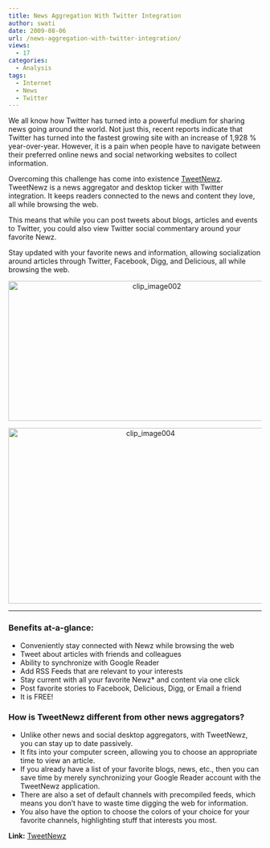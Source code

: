 ```yaml
---
title: News Aggregation With Twitter Integration
author: swati
date: 2009-08-06
url: /news-aggregation-with-twitter-integration/
views:
  - 17
categories:
  - Analysis
tags:
  - Internet
  - News
  - Twitter
---
```

We all know how Twitter has turned into a powerful medium for sharing news going around the world. Not just this, recent reports indicate that Twitter has turned into the fastest growing site with an increase of 1,928 % year-over-year. However, it is a pain when people have to navigate between their preferred online news and social networking websites to collect information.

Overcoming this challenge has come into existence <a href="http://www.tweetnewz.com/" onclick="_gaq.push(['_trackEvent', 'outbound-article', 'http://www.tweetnewz.com/', 'TweetNewz']);" >TweetNewz</a>. TweetNewz is a news aggregator and desktop ticker with Twitter integration. It keeps readers connected to the news and content they love, all while browsing the web.

This means that while you can post tweets about blogs, articles and events to Twitter, you could also view Twitter social commentary around your favorite Newz.

Stay updated with your favorite news and information, allowing socialization around articles through Twitter, Facebook, Digg, and Delicious, all while browsing the web.

<p style="text-align: center">
  <img class="aligncenter wp-image-50735" style="border: 0pt none" src="http://cdn.devilsworkshop.org/files/2009/08/clip_image0021.jpg" border="0" alt="clip_image002" width="575" height="279" />
</p>

<p style="text-align: center">
  <img class="aligncenter" style="border: 0pt none" src="http://cdn.devilsworkshop.org/files/2009/08/clip_image004.jpg" border="0" alt="clip_image004" width="550" height="350" />
</p>

** **

### Benefits at-a-glance:

  * Conveniently stay connected with Newz while browsing the web
  * Tweet about articles with friends and colleagues
  * Ability to synchronize with Google Reader
  * Add RSS Feeds that are relevant to your interests
  * Stay current with all your favorite Newz* and content via one click
  * Post favorite stories to Facebook, Delicious, Digg, or Email a friend
  * It is FREE!

### How is TweetNewz different from other news aggregators?

  * Unlike other news and social desktop aggregators, with TweetNewz, you can stay up to date passively.
  * It fits into your computer screen, allowing you to choose an appropriate time to view an article.
  * If you already have a list of your favorite blogs, news, etc., then you can save time by merely synchronizing your Google Reader account with the TweetNewz application.
  * There are also a set of default channels with precompiled feeds, which means you don’t have to waste time digging the web for information.
  * You also have the option to choose the colors of your choice for your favorite channels, highlighting stuff that interests you most.

**Link:** <a href="http://www.tweetnewz.com/" onclick="_gaq.push(['_trackEvent', 'outbound-article', 'http://www.tweetnewz.com/', 'TweetNewz']);" >TweetNewz</a>

[][1]

[ ][2]

 [1]: http://cdn.devilsworkshop.org/files/2009/08/clip_image0022.jpg
 [2]: http://cdn.devilsworkshop.org/files/2009/08/clip_image0041.jpg
